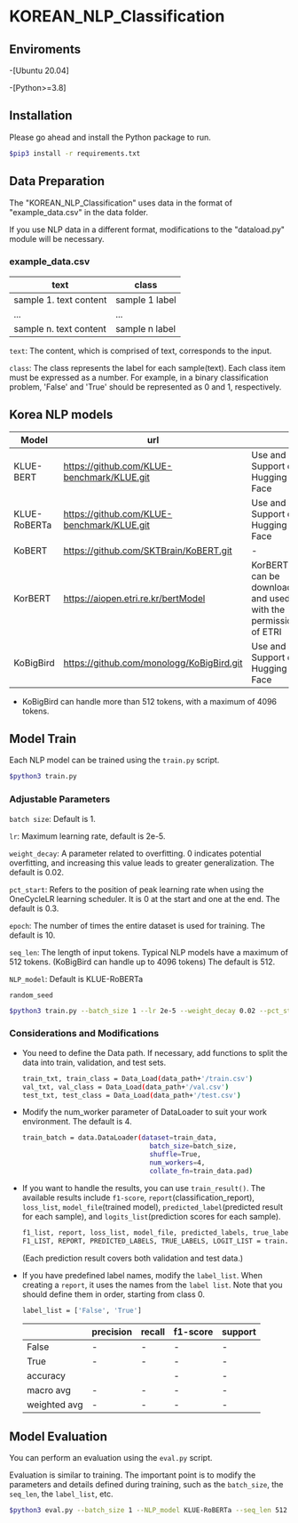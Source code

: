 # KOREAN_NLP_Classification

## Enviroments
-[Ubuntu 20.04]

-[Python>=3.8]

## Installation
Please go ahead and install the Python package to run.

```sh
$pip3 install -r requirements.txt
```

## Data Preparation
The "KOREAN_NLP_Classification" uses data in the format of "example_data.csv" in the data folder.

If you use NLP data in a different format, modifications to the "dataload.py" module will be necessary.


### example_data.csv
|text|class|
|--------|--------|
|sample 1. text content|sample 1 label|
|...|...|
|sample n. text content|sample n label|

`text`: The content, which is comprised of text, corresponds to the input.

`class`: The class represents the label for each sample(text). Each class item must be expressed as a number. For example, in a binary classification problem, 'False' and 'True' should be represented as 0 and 1, respectively.

## Korea NLP models
|Model|url||
|----------|-----------|-----------|
|KLUE-BERT|https://github.com/KLUE-benchmark/KLUE.git|Use and Support on Hugging Face|
|KLUE-RoBERTa|https://github.com/KLUE-benchmark/KLUE.git|Use and Support on Hugging Face|
|KoBERT|https://github.com/SKTBrain/KoBERT.git|-|
|KorBERT|https://aiopen.etri.re.kr/bertModel|KorBERT can be downloaded and used with the permission of ETRI|
|KoBigBird|https://github.com/monologg/KoBigBird.git|Use and Support on Hugging Face|

* KoBigBird can handle more than 512 tokens, with a maximum of 4096 tokens.

## Model Train
Each NLP model can be trained using the `train.py` script.
```sh
$python3 train.py
```

### Adjustable Parameters
`batch size`: Default is 1.

`lr`: Maximum learning rate, default is 2e-5.

`weight_decay`: A parameter related to overfitting. 0 indicates potential overfitting, and increasing this value leads to greater generalization. The default is 0.02.

`pct_start`: Refers to the position of peak learning rate when using the OneCycleLR learning scheduler. It is 0 at the start and one at the end. The default is 0.3.

`epoch`: The number of times the entire dataset is used for training. The default is 10.

`seq_len`: The length of input tokens. Typical NLP models have a maximum of 512 tokens. (KoBigBird can handle up to 4096 tokens) The default is 512.

`NLP_model`: Default is KLUE-RoBERTa

`random_seed`
```sh
$python3 train.py --batch_size 1 --lr 2e-5 --weight_decay 0.02 --pct_start 0.3 --epoch 10 --NLP_model KLUE-RoBERTa --seq_len 512 --random_seed 102 --data_path ./data
```

### Considerations and Modifications
* You need to define the Data path. If necessary, add functions to split the data into train, validation, and test sets.
  ```sh
  train_txt, train_class = Data_Load(data_path+'/train.csv')
  val_txt, val_class = Data_Load(data_path+'/val.csv')
  test_txt, test_class = Data_Load(data_path+'/test.csv')
  ```
* Modify the num_worker parameter of DataLoader to suit your work environment. The default is 4.
  ```sh
  train_batch = data.DataLoader(dataset=train_data,
                                  batch_size=batch_size,
                                  shuffle=True,
                                  num_workers=4,
                                  collate_fn=train_data.pad)
  ```
* If you want to handle the results, you can use `train_result()`. The available results include `f1-score`, `report`(classification_report), `loss_list`, `model_file`(trained model), `predicted_label`(predicted result for each sample), and `logits_list`(prediction scores for each sample).
  ```sh
  f1_list, report, loss_list, model_file, predicted_labels, true_labels, logits_list = train.train_result()
  F1_LIST, REPORT, PREDICTED_LABELS, TRUE_LABELS, LOGIT_LIST = train.test_result() 
  ```
  (Each prediction result covers both validation and test data.)
  
* If you have predefined label names, modify the `label_list`. When creating a `report`, it uses the names from the `label list`. Note that you should define them in order, starting from class 0.
  ```sh
  label_list = ['False', 'True']
  ```
  ||precision|recall|f1-score|support|
  |---|---|---|---|---|
  |False|-|-|-|-|
  |True|-|-|-|-|
  |accuracy|||-|-|
  |macro avg|-|-|-|-|
  |weighted avg|-|-|-|-|

## Model Evaluation
You can perform an evaluation using the `eval.py` script.

Evaluation is similar to training. The important point is to modify the parameters and details defined during training, such as the `batch_size`, the `seq_len`, the `label_list`, etc.
```sh
$python3 eval.py --batch_size 1 --NLP_model KLUE-RoBERTa --seq_len 512 --data_path ./data
```
